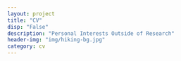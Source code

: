 ```yaml
---
layout: project
title: "CV"
disp: "False"
description: "Personal Interests Outside of Research"
header-img: "img/hiking-bg.jpg"
category: cv
---
```

